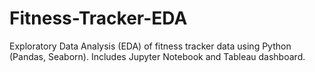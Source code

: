 # Fitness-Tracker-EDA
Exploratory Data Analysis (EDA) of fitness tracker data using Python (Pandas, Seaborn). Includes Jupyter Notebook and Tableau dashboard.
